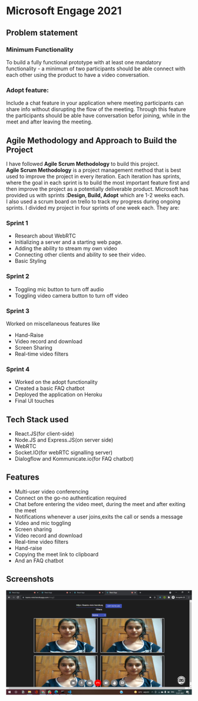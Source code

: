 # Microsoft Engage 2021



## Problem statement

### Minimum Functionality

To build a fully functional prototype with at least one mandatory functionality -
a minimum of two participants should be able connect with each other using the product to have a video conversation.

### Adopt feature:

Include a chat feature in your application where meeting participants can share info without disrupting the flow of the meeting.
Through this feature the participants should be able have conversation befor joining, while in the meet and after leaving the meeting.

## Agile Methodology and Approach to Build the Project

I have followed **Agile Scrum Methodology** to build this project.<br/>
**Agile Scrum Methodology** is a project management method that is best used to improve the project in every iteration.
Each iteration has sprints, where the goal in each sprint is to build the most important feature first and then improve the project as a potentially deliverable product.
Microsoft has provided us with sprints :**Design, Build, Adopt** which are 1-2 weeks each.<br/>
I also used a scrum board on trello to track my progress during ongoing sprints.
I divided my project in four sprints of one week each.
They are:

### Sprint 1

- Research about WebRTC
- Initializing a server and a starting web page.
- Adding the ability to stream my own video
- Connecting other clients and ability to see their video.
- Basic Styling

### Sprint 2

- Toggling mic button to turn off audio
- Toggling video camera button to turn off video

### Sprint 3

Worked on miscellaneous features like

- Hand-Raise
- Video record and download
- Screen Sharing
- Real-time video filters

### Sprint 4

- Worked on the adopt functionality
- Created a basic FAQ chatbot
- Deployed the application on Heroku
- Final UI touches

## Tech Stack used

- React.JS(for client-side)
- Node.JS and Express.JS(on server side)
- WebRTC
- Socket.IO(for webRTC signalling server)
- Dialogflow and Kommunicate.io(for FAQ chatbot)

## Features

- Multi-user video conferencing
- Connect on the go-no authentication required
- Chat before entering the video meet, during the meet and after exiting the meet
- Notifications whenever a user joins,exits the call or sends a message
- Video and mic toggling
- Screen sharing
- Video record and download
- Real-time video filters
- Hand-raise
- Copying the meet link to clipboard
- And an FAQ chatbot

## Screenshots

![Alt text](screenshots/1.png)